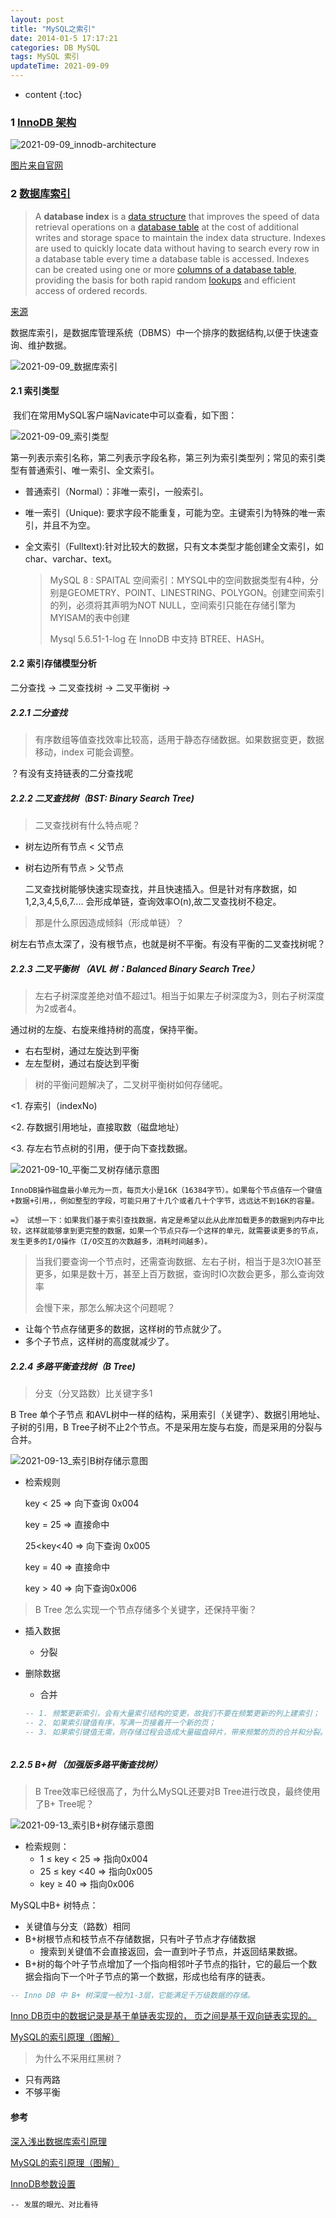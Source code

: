 ```yaml
---
layout: post
title: "MySQL之索引"
date: 2014-01-5 17:17:21
categories: DB MySQL
tags: MySQL 索引
updateTime: 2021-09-09
---
```


* content
{:toc}
### 1 [InnoDB 架构](https://dev.mysql.com/doc/refman/8.0/en/innodb-architecture.html)

![2021-09-09_innodb-architecture](\image\db\innodb-architecture.png)

[图片来自官网](https://dev.mysql.com/doc/refman/8.0/en/innodb-architecture.html)

### 2 [数据库索引]()

> A **database index** is a [data structure](https://en.jinzhao.wiki/wiki/Data_structure) that improves the speed of data retrieval operations on a [database table](https://en.jinzhao.wiki/wiki/Table_(database)) at the cost of additional writes and storage space to maintain the index data structure. Indexes are used to quickly locate data without having to search every row in a database table every time a database table is accessed. Indexes can be created using one or more [columns of a database table](https://en.jinzhao.wiki/wiki/Column_(database)), providing the basis for both rapid random [lookups](https://en.jinzhao.wiki/wiki/Lookup) and efficient access of ordered records.

[来源](https://en.jinzhao.wiki/wiki/Database_index)

数据库索引，是数据库管理系统（DBMS）中一个排序的数据结构,以便于快速查询、维护数据。

![2021-09-09_数据库索引](\image\db\索引\2021-09-09_数据库索引.png)

#### 2.1 索引类型

​	我们在常用MySQL客户端Navicate中可以查看，如下图：

![2021-09-09_索引类型](\image\db\索引\2021-09-09_索引类型.png)

第一列表示索引名称，第二列表示字段名称，第三列为索引类型列；常见的索引类型有普通索引、唯一索引、全文索引。

- 普通索引（Normal）：非唯一索引，一般索引。

- 唯一索引（Unique): 要求字段不能重复，可能为空。主键索引为特殊的唯一索引，并且不为空。

- 全文索引（Fulltext):针对比较大的数据，只有文本类型才能创建全文索引，如char、varchar、text。

  >  MySQL 8 : SPAITAL 空间索引：MYSQL中的空间数据类型有4种，分别是GEOMETRY、POINT、LINESTRING、POLYGON。创建空间索引的列，必须将其声明为NOT NULL，空间索引只能在存储引擎为MYISAM的表中创建
  >
  >  Mysql 5.6.51-1-log 在 InnoDB 中支持 BTREE、HASH。

#### 2.2 索引存储模型分析

二分查找   ->  二叉查找树  -> 二叉平衡树  ->

##### 2.2.1 二分查找

> 有序数组等值查找效率比较高，适用于静态存储数据。如果数据变更，数据移动，index 可能会调整。

？有没有支持链表的二分查找呢



##### 2.2.2 二叉查找树（BST: Binary Search Tree)

> 二叉查找树有什么特点呢？

- 树左边所有节点 < 父节点

- 树右边所有节点 > 父节点

  二叉查找树能够快速实现查找，并且快速插入。但是针对有序数据，如 1,2,3,4,5,6,7.... 会形成单链，查询效率O(n),故二叉查找树不稳定。

> 那是什么原因造成倾斜（形成单链）？

树左右节点太深了，没有根节点，也就是树不平衡。有没有平衡的二叉查找树呢？



##### 2.2.3 二叉平衡树 （AVL 树：Balanced Binary Search Tree） 



> 左右子树深度差绝对值不超过1。相当于如果左子树深度为3，则右子树深度为2或者4。

通过树的左旋、右旋来维持树的高度，保持平衡。

- 右右型树，通过左旋达到平衡
- 左左型树，通过右旋达到平衡



> 树的平衡问题解决了，二叉树平衡树如何存储呢。

<1. 存索引（indexNo)

<2. 存数据引用地址，直接取数（磁盘地址）

<3. 存左右节点树的引用，便于向下查找数据。



![2021-09-10_平衡二叉树存储示意图](\image\db\索引\2021-09-10_平衡二叉树存储示意图.png)

```text
InnoDB操作磁盘最小单元为一页，每页大小是16K（16384字节）。如果每个节点值存一个键值+数据+引用，，例如整型的字段，可能只用了十几个或者几十个字节，远远达不到16K的容量。

=》 试想一下：如果我们基于索引查找数据，肯定是希望以此从此岸加载更多的数据到内存中比较，这样就能够拿到更完整的数据，如果一个节点只存一个这样的单元，就需要读更多的节点，发生更多的I/O操作（I/O交互的次数越多，消耗时间越多）。
```



> 当我们要查询一个节点时，还需查询数据、左右子树，相当于是3次IO甚至更多，如果是数十万，甚至上百万数据，查询时IO次数会更多，那么查询效率
>
> 会慢下来，那怎么解决这个问题呢？

- 让每个节点存储更多的数据，这样树的节点就少了。
- 多个子节点，这样树的高度就减少了。



##### 2.2.4 多路平衡查找树（B Tree)

> 分支（分叉路数）比关键字多1

B Tree 单个子节点 和AVL树中一样的结构，采用索引（关键字）、数据引用地址、子树的引用，B Tree子树不止2个节点。不是采用左旋与右旋，而是采用的分裂与合并。

![2021-09-13_索引B树存储示意图](\image\db\索引\2021-09-13_索引B树存储.png)



- 检索规则

  key < 25   	=> 向下查询 0x004

  key = 25   	=> 直接命中

  25<key<40  => 向下查询 0x005

  key = 40       => 直接命中

  key > 40       => 向下查询0x006

> B Tree 怎么实现一个节点存储多个关键字，还保持平衡？

- 插入数据

  - 分裂

- 删除数据

  - 合并

  ```sql
  -- 1. 频繁更新索引，会有大量索引结构的变更，故我们不要在频繁更新的列上建索引；
  -- 2. 如果索引键值有序，写满一页接着开一个新的页；
  -- 3. 如果索引键值无需，则存储过程会造成大量磁盘碎片，带来频繁的页的合并和分裂。



##### 2.2.5 B+树 （加强版多路平衡查找树）

> B Tree效率已经很高了，为什么MySQL还要对B Tree进行改良，最终使用了B+ Tree呢？

![2021-09-13_索引B+树存储示意图](\image\db\索引\2021-09-13_索引B+树存储.png)

- 检索规则：
  - 1 ≤ key < 25     =>  指向0x004
  - 25 ≤ key <40   =>   指向0x005
  - key ≥ 40          =>    指向0x006



MySQL中B+ 树特点：

- 关键值与分支（路数）相同
- B+树根节点和枝节点不存储数据，只有叶子节点才存储数据
  - 搜索到关键值不会直接返回，会一直到叶子节点，并返回结果数据。
- B+树的每个叶子节点增加了一个指向相邻叶子节点的指针，它的最后一个数据会指向下一个叶子节点的第一个数据，形成也给有序的链表。

```sql
-- Inno DB 中 B+ 树深度一般为1-3层，它能满足千万级数据的存储。
```

[Inno DB页中的数据记录是基于单链表实现的， 页之间是基于双向链表实现的。](https://www.cnblogs.com/coderaniu/p/15095707.html)

[MySQL的索引原理（图解）](https://www.cnblogs.com/bigox/p/11703328.html)

> 为什么不采用红黑树？

- 只有两路
- 不够平衡

#### 参考

[深入浅出数据库索引原理](https://zhuanlan.zhihu.com/p/23624390)

[MySQL的索引原理（图解）](https://www.cnblogs.com/bigox/p/11703328.html)

[InnoDB参数设置](https://dev.mysql.com/doc/refman/8.0/en/innodb-parameters.html)

```mysql
-- 发展的眼光、对比看待 
```

